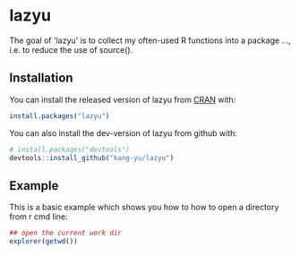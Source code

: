 
<!-- README.md is generated from README.Rmd. Please edit that file -->
lazyu
=====

The goal of 'lazyu' is to collect my often-used R functions into a package ..., i.e. to reduce the use of source().

Installation
------------

You can install the released version of lazyu from [CRAN](https://CRAN.R-project.org) with:

``` r
install.packages("lazyu")
```

You can also install the dev-version of lazyu from github with:

``` r
# install.packages("devtools")
devtools::install_github("kang-yu/lazyu")
```

Example
-------

This is a basic example which shows you how to how to open a directory from r cmd line:

``` r
## open the current work dir
explorer(getwd())
```
